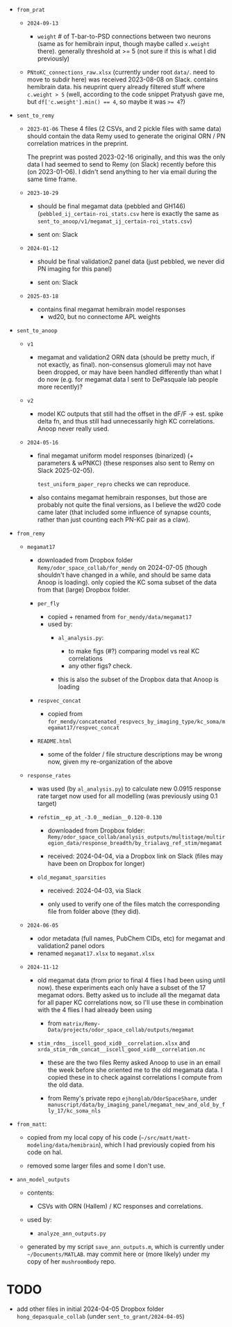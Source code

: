 
- `from_prat`
  - `2024-09-13`
    - `weight` # of T-bar-to-PSD connections between two neurons (same as for hemibrain
       input, though maybe called `x.weight` there). generally threshold at >= 5 (not
       sure if this is what I did previously)

  - `PNtoKC_connections_raw.xlsx` (currently under root `data/`. need to move to subdir
     here) was received 2023-08-08 on Slack. contains hemibrain data. his neuprint query
     already filtered stuff where `c.weight > 5` (well, according to the code snippet
     Pratyush gave me, but `df['c.weight'].min() == 4`, so maybe it was `>= 4`?)


- `sent_to_remy`
  - `2023-01-06`
    These 4 files (2 CSVs, and 2 pickle files with same data) should contain the data
    Remy used to generate the original ORN / PN correlation matrices in the preprint.

    The preprint was posted 2023-02-16 originally, and this was the only data I had
    seemed to send to Remy (on Slack) recently before this (on 2023-01-06). I didn't
    send anything to her via email during the same time frame.

  - `2023-10-29`
    - should be final megamat data (pebbled and GH146)
      (`pebbled_ij_certain-roi_stats.csv` here is exactly the same as
      `sent_to_anoop/v1/megamat_ij_certain-roi_stats.csv`)

    - sent on: Slack

  - `2024-01-12`
    - should be final validation2 panel data (just pebbled, we never did PN imaging for
      this panel)

    - sent on: Slack

  - `2025-03-18`
    - contains final megamat hemibrain model responses
      - wd20, but no connectome APL weights


- `sent_to_anoop`
  - `v1`
    - megamat and validation2 ORN data (should be pretty much, if not exactly, as
      final). non-consensus glomeruli may not have been dropped, or may have been
      handled differently than what I do now (e.g. for megamat data I sent to DePasquale
      lab people more recently)?

  - `v2`
     - model KC outputs that still had the offset in the dF/F -> est. spike delta fn,
       and thus still had unnecessarily high KC correlations. Anoop never really used.

  - `2024-05-16`
    - final megamat uniform model responses (binarized) (+ parameters & wPNKC)
      (these responses also sent to Remy on Slack 2025-02-05).

      `test_uniform_paper_repro` checks we can reproduce.

    - also contains megamat hemibrain responses, but those are probably not quite the
      final versions, as I believe the wd20 code came later (that included some
      influence of synapse counts, rather than just counting each PN-KC pair as a claw).

- `from_remy`
  - `megamat17`
    - downloaded from Dropbox folder `Remy/odor_space_collab/for_mendy` on 2024-07-05
      (though shouldn't have changed in a while, and should be same data Anoop is
      loading). only copied the KC soma subset of the data from that (large) Dropbox
      folder.

    - `per_fly`
      - copied + renamed from `for_mendy/data/megamat17`
      - used by:
        - `al_analysis.py`:
          - to make figs (#?) comparing model vs real KC correlations
          - any other figs? check.

        - this is also the subset of the Dropbox data that Anoop is loading

    - `respvec_concat`
      - copied from `for_mendy/concatenated_respvecs_by_imaging_type/kc_soma/megamat17/respvec_concat`

    - `README.html`
      - some of the folder / file structure descriptions may be wrong now, given my
        re-organization of the above


  - `response_rates`
    - was used (by `al_analysis.py`) to calculate new 0.0915 response rate target now
      used for all modelling (was previously using 0.1 target)

    - `refstim__ep_at_-3.0__median__0.120-0.130`
      - downloaded from Dropbox folder:
        `Remy/odor_space_collab/analysis_outputs/multistage/multiregion_data/response_breadth/by_trialavg_ref_stim/megamat`

      - received: 2024-04-04, via a Dropbox link on Slack (files may have been on
        Dropbox for longer)

    - `old_megamat_sparsities`
      - received: 2024-04-03, via Slack

      - only used to verify one of the files match the corresponding file from folder
        above (they did).


  - `2024-06-05`
    - odor metadata (full names, PubChem CIDs, etc) for megamat and validation2 panel
      odors
    - renamed `megamat17.xlsx` to `megamat.xlsx`


  - `2024-11-12`
    - old megamat data (from prior to final 4 flies I had been using until now). these
      experiments each only have a subset of the 17 megamat odors. Betty asked us to
      include all the megamat data for all paper KC correlations now, so I'll use these
      in combination with the 4 flies I had already been using

      - from `matrix/Remy-Data/projects/odor_space_collab/outputs/megamat`

    - `stim_rdms__iscell_good_xid0__correlation.xlsx` and `xrda_stim_rdm_concat__iscell_good_xid0__correlation.nc`
      - these are the two files Remy asked Anoop to use in an email the week before she
        oriented me to the old megamata data. I copied these in to check against
        correlations I compute from the old data.

      - from Remy's private repo `ejhonglab/OdorSpaceShare`, under `manuscript/data/by_imaging_panel/megamat_new_and_old_by_fly_17/kc_soma_nls`


- `from_matt`:
  - copied from my local copy of his code (`~/src/matt/matt-modeling/data/hemibrain`),
    which I had previously copied from his code on hal.

  - removed some larger files and some I don't use.


- `ann_model_outputs`
  - contents:
    - CSVs with ORN (Hallem) / KC responses and correlations.

  - used by:
    - `analyze_ann_outputs.py`

  - generated by my script `save_ann_outputs.m`, which is currently under
    `~/Documents/MATLAB`. may commit here or (more likely) under my copy of her
    `mushroomBody` repo.


# TODO

- add other files in initial 2024-04-05 Dropbox folder `hong_depasquale_collab`
  (under `sent_to_grant/2024-04-05`)
